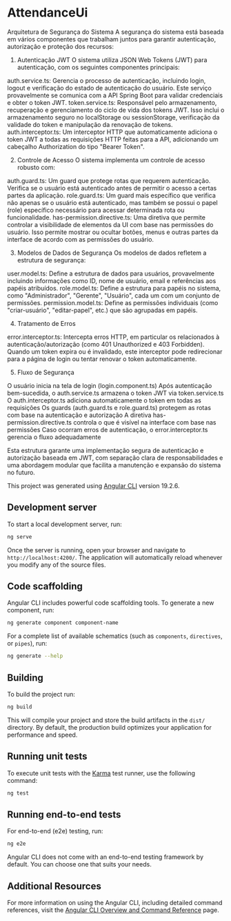 # AttendanceUi

Arquitetura de Segurança do Sistema
A segurança do sistema está baseada em vários componentes que trabalham juntos para garantir autenticação, autorização e proteção dos recursos:
1. Autenticação JWT
O sistema utiliza JSON Web Tokens (JWT) para autenticação, com os seguintes componentes principais:

auth.service.ts: Gerencia o processo de autenticação, incluindo login, logout e verificação do estado de autenticação do usuário. Este serviço provavelmente se comunica com a API Spring Boot para validar credenciais e obter o token JWT.
token.service.ts: Responsável pelo armazenamento, recuperação e gerenciamento do ciclo de vida dos tokens JWT. Isso inclui o armazenamento seguro no localStorage ou sessionStorage, verificação da validade do token e manipulação da renovação de tokens.
auth.interceptor.ts: Um interceptor HTTP que automaticamente adiciona o token JWT a todas as requisições HTTP feitas para a API, adicionando um cabeçalho Authorization do tipo "Bearer Token".

2. Controle de Acesso
O sistema implementa um controle de acesso robusto com:

auth.guard.ts: Um guard que protege rotas que requerem autenticação. Verifica se o usuário está autenticado antes de permitir o acesso a certas partes da aplicação.
role.guard.ts: Um guard mais específico que verifica não apenas se o usuário está autenticado, mas também se possui o papel (role) específico necessário para acessar determinada rota ou funcionalidade.
has-permission.directive.ts: Uma diretiva que permite controlar a visibilidade de elementos da UI com base nas permissões do usuário. Isso permite mostrar ou ocultar botões, menus e outras partes da interface de acordo com as permissões do usuário.

3. Modelos de Dados de Segurança
Os modelos de dados refletem a estrutura de segurança:

user.model.ts: Define a estrutura de dados para usuários, provavelmente incluindo informações como ID, nome de usuário, email e referências aos papéis atribuídos.
role.model.ts: Define a estrutura para papéis no sistema, como "Administrador", "Gerente", "Usuário", cada um com um conjunto de permissões.
permission.model.ts: Define as permissões individuais (como "criar-usuário", "editar-papel", etc.) que são agrupadas em papéis.

4. Tratamento de Erros

error.interceptor.ts: Intercepta erros HTTP, em particular os relacionados à autenticação/autorização (como 401 Unauthorized e 403 Forbidden). Quando um token expira ou é invalidado, este interceptor pode redirecionar para a página de login ou tentar renovar o token automaticamente.

5. Fluxo de Segurança

O usuário inicia na tela de login (login.component.ts)
Após autenticação bem-sucedida, o auth.service.ts armazena o token JWT via token.service.ts
O auth.interceptor.ts adiciona automaticamente o token em todas as requisições
Os guards (auth.guard.ts e role.guard.ts) protegem as rotas com base na autenticação e autorização
A diretiva has-permission.directive.ts controla o que é visível na interface com base nas permissões
Caso ocorram erros de autenticação, o error.interceptor.ts gerencia o fluxo adequadamente

Esta estrutura garante uma implementação segura de autenticação e autorização baseada em JWT, com separação clara de responsabilidades e uma abordagem modular que facilita a manutenção e expansão do sistema no futuro.

This project was generated using [Angular CLI](https://github.com/angular/angular-cli) version 19.2.6.

## Development server

To start a local development server, run:

```bash
ng serve
```

Once the server is running, open your browser and navigate to `http://localhost:4200/`. The application will automatically reload whenever you modify any of the source files.

## Code scaffolding

Angular CLI includes powerful code scaffolding tools. To generate a new component, run:

```bash
ng generate component component-name
```

For a complete list of available schematics (such as `components`, `directives`, or `pipes`), run:

```bash
ng generate --help
```

## Building

To build the project run:

```bash
ng build
```

This will compile your project and store the build artifacts in the `dist/` directory. By default, the production build optimizes your application for performance and speed.

## Running unit tests

To execute unit tests with the [Karma](https://karma-runner.github.io) test runner, use the following command:

```bash
ng test
```

## Running end-to-end tests

For end-to-end (e2e) testing, run:

```bash
ng e2e
```

Angular CLI does not come with an end-to-end testing framework by default. You can choose one that suits your needs.

## Additional Resources

For more information on using the Angular CLI, including detailed command references, visit the [Angular CLI Overview and Command Reference](https://angular.dev/tools/cli) page.
